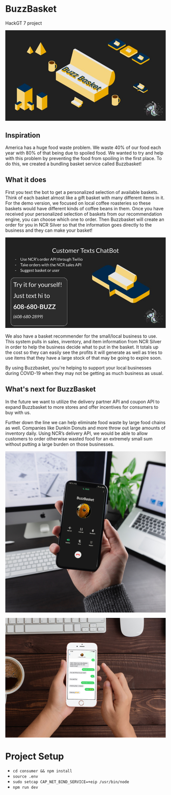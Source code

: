 # BuzzBasket
HackGT 7 project

![Logo](images/logo.jpg)

## Inspiration
America has a huge food waste problem. We waste 40% of our food each year with 80% of that being due to spoiled food. We wanted to try and help with this problem by preventing the food from spoiling in the first place. To do this, we created a bundling basket service called Buzzbasket!

## What it does
First you text the bot to get a personalized selection of available baskets. Think of each basket almost like a gift basket with many different items in it. For the demo version, we focused on local coffee roasteries so these baskets would have different kinds of coffee beans in them. Once you have received your personalized selection of baskets from our recommendation engine, you can choose which one to order. Then Buzzbasket will create an order for you in NCR Silver so that the information goes directly to the business and they can make your basket!

![Chatbot](images/chatbot.jpg)

We also have a basket recommender for the small/local business to use. This system pulls in sales, inventory, and item information from NCR Silver in order to help the business decide what to put in the basket. It totals up the cost so they can easily see the profits it will generate as well as tries to use items that they have a large stock of that may be going to expire soon.

By using Buzzbasket, you're helping to support your local businesses during COVID-19 when they may not be getting as much business as usual.

## What's next for BuzzBasket
In the future we want to utilize the delivery partner API and coupon API to expand Buzzbasket to more stores and offer incentives for consumers to buy with us.

Further down the line we can help eliminate food waste by large food chains as well. Companies like Dunkin Donuts and more throw out large amounts of inventory daily. Using NCR’s delivery API, we would be able to allow customers to order otherwise wasted food for an extremely small sum without putting a large burden on those businesses.

![Call](images/call.jpg)

![Text](images/text.jpg)

# Project Setup
- `cd consumer && npm install`
- `source .env`
- `sudo setcap CAP_NET_BIND_SERVICE=+eip /usr/bin/node`
- `npm run dev`
